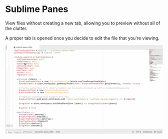 # Sublime Panes

View files without creating a new tab, allowing you to preview without all of the clutter.

A proper tab is opened once you decide to edit the file that you're viewing.

![A screenshot of your package](https://github.com/ruhatch/sublime-panes/blob/master/sublime-panes.gif?raw=true)
